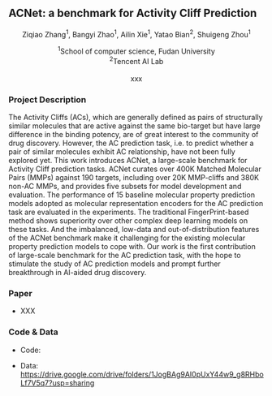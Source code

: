 ## ACNet: a benchmark for Activity Cliff Prediction

<center>
  Ziqiao Zhang<sup>1</sup>, Bangyi Zhao<sup>1</sup>, Ailin Xie<sup>1</sup>,  Yatao Bian<sup>2</sup>, Shuigeng Zhou<sup>1</sup>
  
<sup>1</sup>School of computer science, Fudan University <br>
<sup>2</sup>Tencent AI Lab <br>
<br>
xxx
</center>


### Project Description
The Activity Cliffs (ACs), which are generally defined as pairs of structurally similar molecules that are active against the same bio-target but have large difference in the binding potency, are of great interest to the community of drug discovery.
However, the AC prediction task, i.e. to predict whether a pair of similar molecules exhibit AC relationship, have not been fully explored yet.
This work introduces ACNet, a large-scale benchmark for Activity Cliff prediction tasks.
ACNet curates over 400K Matched Molecular Pairs (MMPs) against 190 targets, including over 20K MMP-cliffs and 380K non-AC MMPs, and provides five subsets for model development and evaluation.
The performance of 15 baseline molecular property prediction models adopted as molecular representation encoders for the AC prediction task are evaluated in the experiments.
The traditional FingerPrint-based method shows superiority over other complex deep learning models on these tasks.
And the imbalanced, low-data and out-of-distribution features of the ACNet benchmark make it challenging for the existing molecular property prediction models to cope with.
Our work is the first contribution of large-scale benchmark for the AC prediction task, with the hope to stimulate the study of AC prediction models and prompt further breakthrough in AI-aided drug discovery.




### Paper

- XXX


### Code & Data

- Code: <xxx>
  
- Data: https://drive.google.com/drive/folders/1JogBAg9AI0pUxY44w9_g8RHboLf7V5q7?usp=sharing

